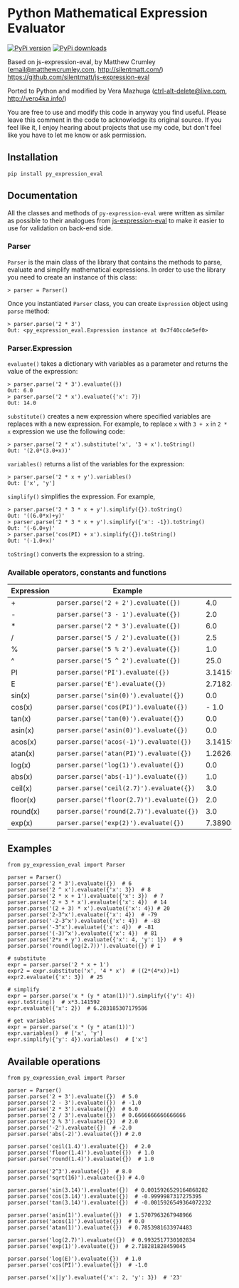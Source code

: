 # Python Mathematical Expression Evaluator

[![PyPi version](https://img.shields.io/pypi/v/py_expression_eval.svg)](https://pypi.python.org/pypi/py_expression_eval/)
[![PyPi downloads](https://img.shields.io/pypi/dm/py_expression_eval.svg)](https://pypi.python.org/pypi/py_expression_eval/)

Based on js-expression-eval, by Matthew Crumley (email@matthewcrumley.com, http://silentmatt.com/)
https://github.com/silentmatt/js-expression-eval

Ported to Python and modified by Vera Mazhuga (ctrl-alt-delete@live.com, http://vero4ka.info/)

You are free to use and modify this code in anyway you find useful. Please leave this comment in the code
to acknowledge its original source. If you feel like it, I enjoy hearing about projects that use my code,
but don't feel like you have to let me know or ask permission.

## Installation

    pip install py_expression_eval
    
## Documentation

All the classes and methods of ``py-expression-eval`` were written as similar as possible to their analogues from   [js-expression-eval](https://github.com/silentmatt/js-expression-eval) to make it easier to use for validation on back-end side.

### Parser


``Parser`` is the main class of the library that contains the methods to parse, evaluate and simplify mathematical expressions. In order to use the library you need to create an instance of this class:

    > parser = Parser()
    
Once you instantiated ``Parser`` class, you can create ``Expression`` object using ``parse`` method:

    > parser.parse('2 * 3')
    Out: <py_expression_eval.Expression instance at 0x7f40cc4e5ef0>

### Parser.Expression

``evaluate()`` takes a dictionary with variables as a parameter and returns the value of the expression:

    > parser.parse('2 * 3').evaluate({})
    Out: 6.0
    > parser.parse('2 * x').evaluate({'x': 7})
    Out: 14.0

``substitute()`` creates a new expression where specified variables are replaces with a new expression. For example, to replace ``x`` with ``3 + x`` in ``2 * x`` expression we use the following code:

    > parser.parse('2 * x').substitute('x', '3 + x').toString()
    Out: '(2.0*(3.0+x))'
    
``variables()`` returns a list of the variables for the expression:

    > parser.parse('2 * x + y').variables()
    Out: ['x', 'y']
    
``simplify()`` simplifies the expression. For example,

    > parser.parse('2 * 3 * x + y').simplify({}).toString()
    Out: '((6.0*x)+y)'
    > parser.parse('2 * 3 * x + y').simplify({'x': -1}).toString()
    Out: '(-6.0+y)'
    > parser.parse('cos(PI) + x').simplify({}).toString()
    Out: '(-1.0+x)'

``toString()`` converts the expression to a string.

### Available operators, constants and functions

Expression | Example | Output
---------- | ------- | ------ 
+          | ``parser.parse('2 + 2').evaluate({})`` | 4.0
-          | ``parser.parse('3 - 1').evaluate({})`` | 2.0
*          | ``parser.parse('2 * 3').evaluate({})`` | 6.0
/          | ``parser.parse('5 / 2').evaluate({})`` | 2.5
%          | ``parser.parse('5 % 2').evaluate({})`` | 1.0
^          | ``parser.parse('5 ^ 2').evaluate({})`` | 25.0
PI         | ``parser.parse('PI').evaluate({})`` | 3.141592653589793
E          | ``parser.parse('E').evaluate({})`` | 2.718281828459045
sin(x)     | ``parser.parse('sin(0)').evaluate({})`` | 0.0
cos(x)     | ``parser.parse('cos(PI)').evaluate({})`` | - 1.0
tan(x)     | ``parser.parse('tan(0)').evaluate({})`` | 0.0
asin(x)     | ``parser.parse('asin(0)').evaluate({})`` | 0.0
acos(x)     | ``parser.parse('acos(-1)').evaluate({})`` | 3.141592653589793
atan(x)    | ``parser.parse('atan(PI)').evaluate({})`` | 1.2626272556789118
log(x)    | ``parser.parse('log(1)').evaluate({})`` | 0.0
abs(x)    | ``parser.parse('abs(-1)').evaluate({})`` | 1.0
ceil(x)    | ``parser.parse('ceil(2.7)').evaluate({})`` | 3.0
floor(x)    | ``parser.parse('floor(2.7)').evaluate({})`` | 2.0
round(x)    | ``parser.parse('round(2.7)').evaluate({})`` | 3.0
exp(x)    | ``parser.parse('exp(2)').evaluate({})`` | 7.38905609893065

## Examples

    from py_expression_eval import Parser
    
    parser = Parser()
    parser.parse('2 * 3').evaluate({})  # 6
    parser.parse('2 ^ x').evaluate({'x': 3})  # 8
    parser.parse('2 * x + 1').evaluate({'x': 3})  # 7
    parser.parse('2 + 3 * x').evaluate({'x': 4})  # 14
    parser.parse('(2 + 3) * x').evaluate({'x': 4}) # 20
    parser.parse('2-3^x').evaluate({'x': 4})  # -79
    parser.parse('-2-3^x').evaluate({'x': 4})  # -83
    parser.parse('-3^x').evaluate({'x': 4})  # -81
    parser.parse('(-3)^x').evaluate({'x': 4})  # 81
    parser.parse('2*x + y').evaluate({'x': 4, 'y': 1})  # 9
    parser.parse('round(log(2.7))').evaluate({}) # 1
    
    # substitute
    expr = parser.parse('2 * x + 1')
    expr2 = expr.substitute('x', '4 * x')  # ((2*(4*x))+1)
    expr2.evaluate({'x': 3})  # 25
    
    # simplify
    expr = parser.parse('x * (y * atan(1))').simplify({'y': 4})
    expr.toString()  # x*3.141592
    expr.evaluate({'x': 2})  # 6.283185307179586
    
    # get variables
    expr = parser.parse('x * (y * atan(1))')
    expr.variables()  # ['x', 'y']
    expr.simplify({'y': 4}).variables()  # ['x']


Available operations
--------------------

    from py_expression_eval import Parser
    
    parser = Parser()
    parser.parse('2 + 3').evaluate({})  # 5.0
    parser.parse('2 - 3').evaluate({})  # -1.0
    parser.parse('2 * 3').evaluate({})  # 6.0
    parser.parse('2 / 3').evaluate({})  # 0.6666666666666666
    parser.parse('2 % 3').evaluate({})  # 2.0
    parser.parse('-2').evaluate({})  # -2.0
    parser.parse('abs(-2)').evaluate({}) # 2.0
    
    parser.parse('ceil(1.4)').evaluate({})  # 2.0
    parser.parse('floor(1.4)').evaluate({})  # 1.0
    parser.parse('round(1.4)').evaluate({})  # 1.0
    
    parser.parse('2^3').evaluate({})  # 8.0
    parser.parse('sqrt(16)').evaluate({}) # 4.0
    
    parser.parse('sin(3.14)').evaluate({})  # 0.0015926529164868282
    parser.parse('cos(3.14)').evaluate({})  # -0.9999987317275395
    parser.parse('tan(3.14)').evaluate({})  # -0.0015926549364072232
    
    parser.parse('asin(1)').evaluate({})  # 1.5707963267948966
    parser.parse('acos(1)').evaluate({})  # 0.0
    parser.parse('atan(1)').evaluate({})  # 0.7853981633974483
    
    parser.parse('log(2.7)').evaluate({})  # 0.9932517730102834
    parser.parse('exp(1)').evaluate({})  # 2.718281828459045
    
    parser.parse('log(E)').evaluate({})  # 1.0
    parser.parse('cos(PI)').evaluate({})  # -1.0
    
    parser.parse('x||y').evaluate({'x': 2, 'y': 3})  # '23'

